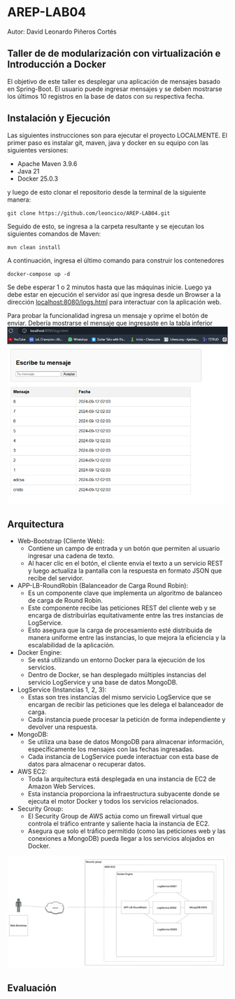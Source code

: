 # AREP-LAB04
Autor: David Leonardo Piñeros Cortés
##   Taller de de modularización con virtualización e Introducción a Docker

El objetivo de este taller es desplegar una aplicación de mensajes basado en Spring-Boot. El usuario puede ingresar mensajes y se deben mostrarse los últimos 10 registros en la base de datos con su respectiva fecha. 

## Instalación y Ejecución

Las siguientes instrucciones son para ejecutar el proyecto LOCALMENTE. El primer paso es instalar git, maven, java y docker en su equipo con las siguientes versiones:
* Apache Maven 3.9.6
* Java 21
* Docker 25.0.3

y luego de esto clonar el repositorio desde la terminal de la siguiente manera:
```
git clone https://github.com/leoncico/AREP-LAB04.git
```
Seguido de esto, se ingresa a la carpeta resultante y se ejecutan los siguientes comandos de Maven:

```
mvn clean install
```
A continuación, ingresa el último comando para construir los contenedores

```
docker-compose up -d
```

Se debe esperar 1 o 2 minutos hasta que las máquinas inicie. Luego ya debe estar en ejecución el servidor así que ingresa desde un Browser a la dirección [localhost:8080/logs.html]() para interactuar con la aplicación web.

Para probar la funcionalidad ingresa un mensaje y oprime el botón de enviar. Debería mostrarse el mensaje que ingresaste en la tabla inferior
![](/img/01.png)

## Arquitectura
-   Web-Bootstrap (Cliente Web):
    -   Contiene un campo de entrada y un botón que permiten al usuario ingresar una cadena de texto.
    -   Al hacer clic en el botón, el cliente envía el texto a un servicio REST y luego actualiza la pantalla con la respuesta en formato JSON que recibe del servidor.
-   APP-LB-RoundRobin (Balanceador de Carga Round Robin):
    -   Es un componente clave que implementa un algoritmo de balanceo de carga de Round Robin.
    -   Este componente recibe las peticiones REST del cliente web y se encarga de distribuirlas equitativamente entre las tres instancias de LogService.
    -   Esto asegura que la carga de procesamiento esté distribuida de manera uniforme entre las instancias, lo que mejora la eficiencia y la escalabilidad de la aplicación.
-   Docker Engine:
    -   Se está utilizando un entorno Docker para la ejecución de los servicios.
    -   Dentro de Docker, se han desplegado múltiples instancias del servicio LogService y una base de datos MongoDB.
-   LogService (Instancias 1, 2, 3):
    -   Estas son tres instancias del mismo servicio LogService que se encargan de recibir las peticiones que les delega el balanceador de carga.
    -   Cada instancia puede procesar la petición de forma independiente y devolver una respuesta.
-   MongoDB:
    -   Se utiliza una base de datos MongoDB para almacenar información, específicamente los mensajes con las fechas ingresadas.
    -   Cada instancia de LogService puede interactuar con esta base de datos para almacenar o recuperar datos.
-   AWS EC2:
    -   Toda la arquitectura está desplegada en una instancia de EC2 de Amazon Web Services.
    -   Esta instancia proporciona la infraestructura subyacente donde se ejecuta el motor Docker y todos los servicios relacionados.
-   Security Group:
    -   El Security Group de AWS actúa como un firewall virtual que controla el tráfico entrante y saliente hacia la instancia de EC2.
    -   Asegura que solo el tráfico permitido (como las peticiones web y las conexiones a MongoDB) pueda llegar a los servicios alojados en Docker.

![](/img/02.png)

## Evaluación